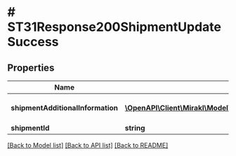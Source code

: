 # # ST31Response200ShipmentUpdateSuccess

## Properties

Name | Type | Description | Notes
------------ | ------------- | ------------- | -------------
**shipmentAdditionalInformation** | [**\OpenAPI\Client\Mirakl\Model\ST31Response200ShipmentUpdateSuccessShipmentAdditionalInformation[]**](ST31Response200ShipmentUpdateSuccessShipmentAdditionalInformation.md) | Shipment additional information | [optional]
**shipmentId** | **string** | Shipment id | [optional]

[[Back to Model list]](../../README.md#models) [[Back to API list]](../../README.md#endpoints) [[Back to README]](../../README.md)
